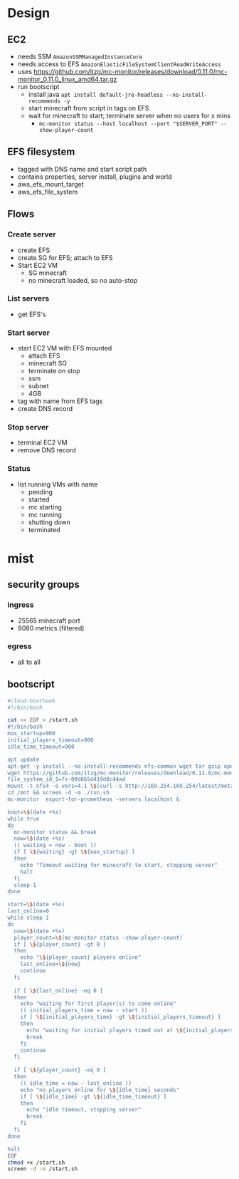 # Design
## EC2
* needs SSM `AmazonSSMManagedInstanceCore`
* needs access to EFS `AmazonElasticFileSystemClientReadWriteAccess`
* uses https://github.com/itzg/mc-monitor/releases/download/0.11.0/mc-monitor_0.11.0_linux_amd64.tar.gz
* run bootscript
  * install java `apt install default-jre-headless --no-install-recommends -y`
  * start minecraft from script in tags on EFS
  * wait for minecraft to start; terminate server when no users for x mins
    * `mc-monitor status --host localhost --port "$SERVER_PORT" --show-player-count`

## EFS filesystem
* tagged with DNS name and start script path
* contains properties, server install, plugins and world
* aws_efs_mount_target
* aws_efs_file_system

## Flows
### Create server
* create EFS
* create SG for EFS; attach to EFS
* Start EC2 VM
  * SG minecraft
  * no minecraft loaded, so no auto-stop

### List servers
* get EFS's

### Start server
* start EC2 VM with EFS mounted
  * attach EFS
  * minecraft SG
  * terminate on stop
  * ssm
  * subnet
  * 4GB
* tag with name from EFS tags
* create DNS record

### Stop server
* terminal EC2 VM
* remove DNS record

### Status
* list running VMs with name
  * pending
  * started
  * mc starting
  * mc running
  * shutting down
  * terminated


# mist
## security groups
### ingress
* 25565 minecraft port
* 8080 metrics (filtered)

### egress
* all to all

## bootscript
```bash
#cloud-boothook
#!/bin/bash

cat << EOF > /start.sh
#!/bin/bash
max_startup=900
initial_players_timeout=900
idle_time_timeout=900

apt update
apt-get -y install --no-install-recommends nfs-common wget tar gzip openjdk-19-jre-headless screen
wget https://github.com/itzg/mc-monitor/releases/download/0.11.0/mc-monitor_0.11.0_linux_amd64.tar.gz -O - | tar xzvf - -C /usr/local/bin/
file_system_id_1=fs-00d665d419d8c44ad
mount -t nfs4 -o vers=4.1 \$(curl -s http://169.254.169.254/latest/meta-data/placement/availability-zone).\${file_system_id_1}.efs.\$(curl -s http://169.254.169.254/latest/dynamic/instance-identity/document|grep region|awk -F\" '{print \$4}').amazonaws.com:/ /mnt
cd /mnt && screen -d -m ./run.sh 
mc-monitor  export-for-prometheus -servers localhost &

boot=\$(date +%s)
while true
do 
  mc-monitor status && break
  now=\$(date +%s)
  (( waiting = now - boot ))
  if [ \${waiting} -gt \${max_startup} ]
  then
    echo "Timeout waiting for minecraft to start, stopping server"
    halt
  fi
  sleep 1
done

start=\$(date +%s)
last_online=0
while sleep 1
do
  now=\$(date +%s)
  player_count=\$(mc-monitor status -show-player-count)
  if [ \${player_count} -gt 0 ]
  then
    echo "\${player_count} players online"
    last_online=\${now}
    continue 
  fi 
  
  if [ \${last_online} -eq 0 ]
  then
    echo "waiting for first player(s) to come online"
    (( initial_players_time = now - start ))
    if [ \${initial_players_time} -gt \${initial_players_timeout} ]
    then
      echo "waiting for initial players timed out at \${initial_players_time} seconds"
      break
    fi
    continue 
  fi
  
  if [ \${player_count} -eq 0 ]
  then
    (( idle_time = now - last_online ))
    echo "no players online for \${idle_time} seconds"
    if [ \${idle_time} -gt \${idle_time_timeout} ]
    then
      echo "idle timeout, stopping server"
      break
    fi
  fi
done

halt
EOF
chmod +x /start.sh
screen -d -m /start.sh

```